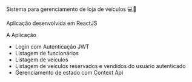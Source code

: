 Sistema para gerenciamento de loja de veículos 💻🚗

Aplicação desenvolvida em ReactJS


  A Aplicação

- Login com Autenticação JWT
- Listagem de funcionários
- Listagem de veículos
- Listagem de veículos reservados e vendidos do usuário autenticado
- Gerenciamento de estado com Context Api






